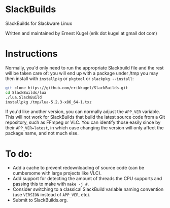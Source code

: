 SlackBuilds
===========

SlackBuilds for Slackware Linux

Written and maintained by Ernest Kugel (erik dot kugel at gmail dot com)

# Instructions  
Normally, you'd only need to run the appropriate Slackbuild file and the rest will be taken care of: you will end up with a package under /tmp you may then install with `installpkg` or `pkgtool` or `slackpkg --install`:  
```bash
git clone https://github.com/erikkugel/SlackBuilds.git
cd SlackBuilds/lua
./lua.SlackBuild
installpkg /tmp/lua-5.2.3-x86_64-1.txz
```

If you'd like another version, you can normally adjust the `APP_VER` variable. This will not work for SlackBuilds that build the latest source code from a Git repository, such as FFmpeg or VLC. You can identify those easily since by their `APP_VER=latest`, in which case changing the version will only affect the package name, and not much else.

# To do:  
- Add a cache to prevent redownloading of source code (can be cumbersome with large projects like VLC).
- Add support for detecting the amount of threads the CPU supports and passing this to make with `make -j #`.
- Consider switching to a classical SlackBuild variable naming convention (use `VERSION` instead of `APP_VER`, etc).
- Submit to SlackBuilds.org.
